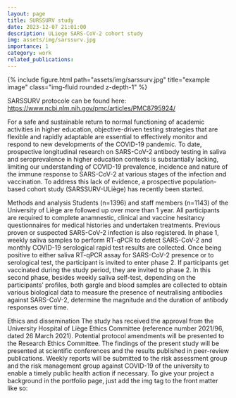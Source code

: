 ```yaml
---
layout: page
title: SURSSURV study
date: 2023-12-07 21:01:00
description: ULiege SARS-CoV-2 cohort study
img: assets/img/sarssurv.jpg
importance: 1
category: work
related_publications: 
---
```

<div class="row">
    <div class="col-sm mt-3 mt-md-0">
        {% include figure.html path="assets/img/sarssurv.jpg" title="example image" class="img-fluid rounded z-depth-1" %}
    </div>

SARSSURV protocole can be found here: <https://www.ncbi.nlm.nih.gov/pmc/articles/PMC8795924/>  


For a safe and sustainable return to normal functioning of academic activities in higher education, objective-driven testing strategies that are flexible and rapidly adaptable are essential to effectively monitor and respond to new developments of the COVID-19 pandemic. To date, prospective longitudinal research on SARS-CoV-2 antibody testing in saliva and seroprevalence in higher education contexts is substantially lacking, limiting our understanding of COVID-19 prevalence, incidence and nature of the immune response to SARS-CoV-2 at various stages of the infection and vaccination. To address this lack of evidence, a prospective population-based cohort study (SARSSURV-ULiège) has recently been started.

Methods and analysis
Students (n=1396) and staff members (n=1143) of the University of Liège are followed up over more than 1 year. All participants are required to complete anamnestic, clinical and vaccine hesitancy questionnaires for medical histories and undertaken treatments. Previous proven or suspected SARS-CoV-2 infection is also registered. In phase 1, weekly saliva samples to perform RT-qPCR to detect SARS-CoV-2 and monthly COVID-19 serological rapid test results are collected. Once being positive to either saliva RT-qPCR assay for SARS-CoV-2 presence or to serological test, the participant is invited to enter phase 2. If participants get vaccinated during the study period, they are invited to phase 2. In this second phase, besides weekly saliva self-test, depending on the participants’ profiles, both gargle and blood samples are collected to obtain various biological data to measure the presence of neutralising antibodies against SARS-CoV-2, determine the magnitude and the duration of antibody responses over time.

Ethics and dissemination
The study has received the approval from the University Hospital of Liège Ethics Committee (reference number 2021/96, dated 26 March 2021). Potential protocol amendments will be presented to the Research Ethics Committee. The findings of the present study will be presented at scientific conferences and the results published in peer-review publications. Weekly reports will be submitted to the risk assessment group and the risk management group against COVID-19 of the university to enable a timely public health action if necessary.
To give your project a background in the portfolio page, just add the img tag to the front matter like so:


